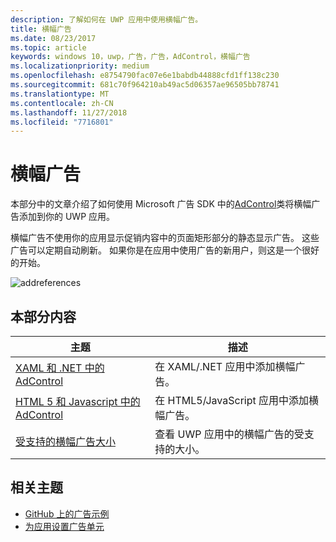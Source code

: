 ```yaml
---
description: 了解如何在 UWP 应用中使用横幅广告。
title: 横幅广告
ms.date: 08/23/2017
ms.topic: article
keywords: windows 10，uwp，广告，广告，AdControl，横幅广告
ms.localizationpriority: medium
ms.openlocfilehash: e8754790fac07e6e1babdb44888cfd1ff138c230
ms.sourcegitcommit: 681c70f964210ab49ac5d06357ae96505bb78741
ms.translationtype: MT
ms.contentlocale: zh-CN
ms.lasthandoff: 11/27/2018
ms.locfileid: "7716801"
---
```

# <a name="banner-ads"></a>横幅广告

本部分中的文章介绍了如何使用 Microsoft 广告 SDK 中的[AdControl](https://docs.microsoft.com/uwp/api/microsoft.advertising.winrt.ui.adcontrol)类将横幅广告添加到你的 UWP 应用。

横幅广告不使用你的应用显示促销内容中的页面矩形部分的静态显示广告。 这些广告可以定期自动刷新。 如果你是在应用中使用广告的新用户，则这是一个很好的开始。

![addreferences](images/banner-ad.png)

## <a name="in-this-section"></a>本部分内容

|  主题    | 描述 |               
|----------|-------|
| [XAML 和 .NET 中的 AdControl](adcontrol-in-xaml-and--net.md)     | 在 XAML/.NET 应用中添加横幅广告。        |
| [HTML 5 和 Javascript 中的 AdControl](adcontrol-in-html-5-and-javascript.md)     | 在 HTML5/JavaScript 应用中添加横幅广告。        |
| [受支持的横幅广告大小](supported-ad-sizes-for-banner-ads.md)    |  查看 UWP 应用中的横幅广告的受支持的大小。        |


## <a name="related-topics"></a>相关主题

* [GitHub 上的广告示例](http://aka.ms/githubads)
* [为应用设置广告单元](set-up-ad-units-in-your-app.md)
